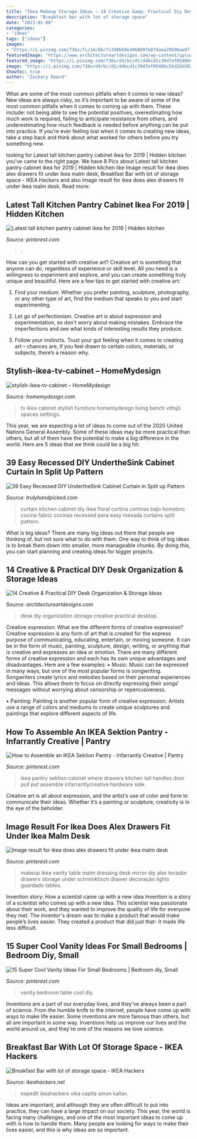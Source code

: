 ```yaml
---
title: "Ikea Makeup Storage Ideas ~ 14 Creative &amp; Practical Diy Desk Organization &amp; Storage Ideas"
description: "Breakfast bar with lot of storage space"
date: "2023-01-08"
categories:
- "ideas"
tags: ["ideas"]
images:
- "https://i.pinimg.com/736x/fc/34/8b/fc348b68e4960d97e87daea70b96ae87.jpg"
featuredImage: "https://www.architectureartdesigns.com/wp-content/uploads/2015/03/14-Creative-Practical-DIY-Desk-Organization-Storage-Ideas-12.jpg"
featured_image: "https://i.pinimg.com/736x/d4/bc/d1/d4bcd1c39d7ef05480c5bd26b3829e31.jpg"
image: "https://i.pinimg.com/736x/d4/bc/d1/d4bcd1c39d7ef05480c5bd26b3829e31.jpg"
ShowToc: true
author: "Zackary Emard"
---
```



What are some of the most common pitfalls when it comes to new ideas?
New ideas are always risky, so it’s important to be aware of some of the most common pitfalls when it comes to coming up with them. These include: not being able to see the potential positives, overestimating how much work is required, failing to anticipate resistance from others, and underestimating how much feedback is needed before anything can be put into practice. If you’re ever feeling lost when it comes to creating new ideas, take a step back and think about what worked for others before you try something new.

	

		
looking for Latest tall kitchen pantry cabinet ikea for 2019 | Hidden kitchen you've came to the right page. We have 8 Pics about Latest tall kitchen pantry cabinet ikea for 2019 | Hidden kitchen like Image result for ikea does alex drawers fit under ikea malm desk, Breakfast Bar with lot of storage space - IKEA Hackers and also Image result for ikea does alex drawers fit under ikea malm desk. Read more:
		
    
## Latest Tall Kitchen Pantry Cabinet Ikea For 2019 | Hidden Kitchen

<img loading=lazy src="https://i.pinimg.com/736x/fc/34/8b/fc348b68e4960d97e87daea70b96ae87.jpg" onerror="this.onerror=null;this.src='https://tse3.mm.bing.net/th?id=OIP.6h5JuHj2dvXsRf-4zgjRzwHaL5&amp;pid=15.1';" alt="Latest tall kitchen pantry cabinet ikea for 2019 | Hidden kitchen">

_Source: pinterest.com_

>. 

	

How can you get started with creative art?
Creative art is something that anyone can do, regardless of experience or skill level. All you need is a willingness to experiment and explore, and you can create something truly unique and beautiful. Here are a few tips to get started with creative art:
1. Find your medium. Whether you prefer painting, sculpture, photography, or any other type of art, find the medium that speaks to you and start experimenting.

2. Let go of perfectionism. Creative art is about expression and experimentation, so don’t worry about making mistakes. Embrace the imperfections and see what kinds of interesting results they produce.

3. Follow your instincts. Trust your gut feeling when it comes to creating art – chances are, if you feel drawn to certain colors, materials, or subjects, there’s a reason why.

    
## Stylish-ikea-tv-cabinet – HomeMydesign

<img loading=lazy src="https://homemydesign.com/wp-content/uploads/2014/06/stylish-ikea-tv-cabinet.jpg" onerror="this.onerror=null;this.src='https://tse3.mm.bing.net/th?id=OIP.xlhKJDP-zc53tJdAR7A3cgHaKP&amp;pid=15.1';" alt="stylish-ikea-tv-cabinet – HomeMydesign">

_Source: homemydesign.com_

>tv ikea cabinet stylish furniture homemydesign living bench vittsjö spaces settings. 

	

This year, we are expecting a lot of ideas to come out of the 2020 United Nations General Assembly. Some of these ideas may be more practical than others, but all of them have the potential to make a big difference in the world. Here are 5 ideas that we think could be a big hit:

    
## 39 Easy Recessed DIY UndertheSink Cabinet Curtain In Split Up Pattern

<img loading=lazy src="https://trulyhandpicked.com/wp-content/uploads/2019/01/easyrecessed-diy-underthesink-cabinet-curtain-in-split-up-pattern-with-beautiful-floral-design-on-e-15487810074kgn8.jpg" onerror="this.onerror=null;this.src='https://tse3.mm.bing.net/th?id=OIP.WhdfjiutLvGGE8i3LD7SeAHaJ3&amp;pid=15.1';" alt="39 Easy Recessed DIY UndertheSink Cabinet Curtain in Split up Pattern">

_Source: trulyhandpicked.com_

>curtain kitchen cabinet diy ikea floral cortina cortinas bajo homebnc cocina fabric cocinas recessed para easy mesada curtains split pattern. 

	

What is big ideas?
There are many big ideas out there that people are thinking of, but not sure what to do with them. One way to think of big ideas is to break them down into smaller, more manageable chunks. By doing this, you can start planning and creating ideas for bigger projects.

    
## 14 Creative &amp; Practical DIY Desk Organization &amp; Storage Ideas

<img loading=lazy src="https://www.architectureartdesigns.com/wp-content/uploads/2015/03/14-Creative-Practical-DIY-Desk-Organization-Storage-Ideas-12.jpg" onerror="this.onerror=null;this.src='https://tse3.mm.bing.net/th?id=OIP.XXwTj0N_Njnf02cQGmCicAHaMH&amp;pid=15.1';" alt="14 Creative &amp; Practical DIY Desk Organization &amp; Storage Ideas">

_Source: architectureartdesigns.com_

>desk diy organization storage creative practical desktop. 

	

Creative expression: What are the different forms of creative expression?
Creative expression is any form of art that is created for the express purpose of communicating, educating, entertain, or moving someone. It can be in the form of music, painting, sculpture, design, writing, or anything that is creative and expresses an idea or emotion. There are many different forms of creative expression and each has its own unique advantages and disadvantages. Here are a few examples: 
• Music: Music can be expressed in many ways, but one of the most popular forms is songwriting. Songwriters create lyrics and melodies based on their personal experiences and ideas. This allows them to focus on directly expressing their songs’ messages without worrying about censorship or repercusiveness. 

• Painting: Painting is another popular form of creative expression. Artists use a range of colors and mediums to create unique sculptures and paintings that explore different aspects of life.

    
## How To Assemble An IKEA Sektion Pantry - Infarrantly Creative | Pantry

<img loading=lazy src="https://i.pinimg.com/736x/7e/2b/a2/7e2ba211461633d960e624859e12a2ad.jpg" onerror="this.onerror=null;this.src='https://tse2.mm.bing.net/th?id=OIP.y98eECKPnq6A_uS7J_LrVgHaLH&amp;pid=15.1';" alt="How to Assemble an IKEA Sektion Pantry - Infarrantly Creative | Pantry">

_Source: pinterest.com_

>ikea pantry sektion cabinet where drawers kitchen tall handles door pull put assemble infarrantlycreative hardware side. 

	

Creative art is all about expression, and the artist’s use of color and form to communicate their ideas. Whether it’s a painting or sculpture, creativity is in the eye of the beholder.

    
## Image Result For Ikea Does Alex Drawers Fit Under Ikea Malm Desk

<img loading=lazy src="https://i.pinimg.com/736x/4a/87/7d/4a877df963c66e553889790e9a0e8041.jpg" onerror="this.onerror=null;this.src='https://tse3.mm.bing.net/th?id=OIP.6K_1Rr5-PEVQueWiqjCXUAHaJ3&amp;pid=15.1';" alt="Image result for ikea does alex drawers fit under ikea malm desk">

_Source: pinterest.com_

>makeup ikea vanity table malm dressing desk mirror diy alex tocador drawers storage under schminktisch drawer decoração lights guardado tables. 

	

Invention story: How a scientist came up with a new idea
Invention is a story of a scientist who comes up with a new idea. This scientist was passionate about their work, and they wanted to improve the quality of life for everyone they met. The inventor's dream was to make a product that would make people’s lives easier. They created a product that did just that- it made life less difficult.

    
## 15 Super Cool Vanity Ideas For Small Bedrooms | Bedroom Diy, Small

<img loading=lazy src="https://i.pinimg.com/736x/d4/bc/d1/d4bcd1c39d7ef05480c5bd26b3829e31.jpg" onerror="this.onerror=null;this.src='https://tse1.mm.bing.net/th?id=OIP.x3tx5pi2BbypWh-E-1GyOQHaJ4&amp;pid=15.1';" alt="15 Super Cool Vanity Ideas For Small Bedrooms | Bedroom diy, Small">

_Source: pinterest.com_

>vanity bedroom table cool diy. 

	

Inventions are a part of our everyday lives, and they've always been a part of science. From the humble knife to the internet, people have come up with ways to make life easier. Some inventions are more famous than others, but all are important in some way. Inventions help us improve our lives and the world around us, and they're one of the reasons we love science.

    
## Breakfast Bar With Lot Of Storage Space - IKEA Hackers

<img loading=lazy src="https://i2.wp.com/ikeahackers.net/wp-content/uploads/blogger/-BjP-QTn9usE/UHe7XnmmAXI/AAAAAAAAvAM/D0WTiqYxdRs/s1600/2012-10-11%2B23.18.09-729839.jpg" onerror="this.onerror=null;this.src='https://tse1.mm.bing.net/th?id=OIP.UWyPChMlxYxnXCmPlHos4wHaJ3&amp;pid=15.1';" alt="Breakfast Bar with lot of storage space - IKEA Hackers">

_Source: ikeahackers.net_

>expedit ikeahackers vika capita amon kallax. 

	

Ideas are important, and although they are often difficult to put into practice, they can have a large impact on our society. This year, the world is facing many challenges, and one of the most important ideas to come up with is how to handle them. Many people are looking for ways to make their lives easier, and this is why ideas are so important.


